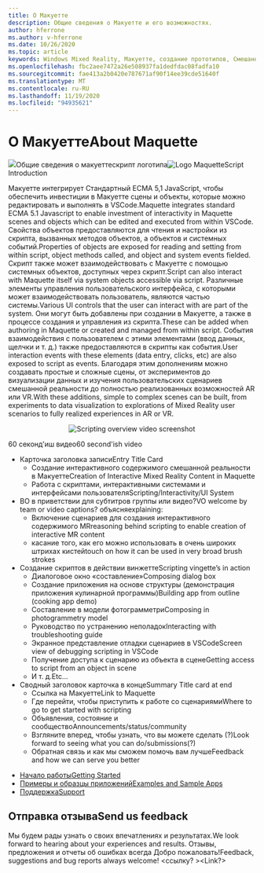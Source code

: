 ```yaml
---
title: О Макуетте
description: Общие сведения о Макуетте и его возможностях.
author: hferrone
ms.author: v-hferrone
ms.date: 10/26/2020
ms.topic: article
keywords: Windows Mixed Reality, Макуетте, создание прототипов, Смешанная реальность, виртуальная реальность, VR, MR, обратная связь, центр обратной связи, ошибки
ms.openlocfilehash: fbc2aee7472a26e508937fa1dedfdac08fadfa10
ms.sourcegitcommit: fae413a2b0420e787671af90f14ee39cde51640f
ms.translationtype: MT
ms.contentlocale: ru-RU
ms.lasthandoff: 11/19/2020
ms.locfileid: "94935621"
---
```

# <a name="about-maquette"></a><span data-ttu-id="4652e-104">О Макуетте</span><span class="sxs-lookup"><span data-stu-id="4652e-104">About Maquette</span></span>

<!-- TODO(Harrison): Need consolidated logo with text -->
<span data-ttu-id="4652e-105">![](../images/MaquetteIcon.png)Общие сведения о макуеттескрипт логотипа</span><span class="sxs-lookup"><span data-stu-id="4652e-105">![Logo](../images/MaquetteIcon.png) MaquetteScript Introduction</span></span>

<!-- TODO(Harrison/Stefan): Add more high level, less technical explanation of what Maquette is and why it's useful in MR development. 
          - Differentiate between Maquette and MaquetteScript
          - Separate out each of Maquette's main parts and add content
          - Give brief explanations of use case or examples
-->
<span data-ttu-id="4652e-106">Макуетте интегрирует Стандартный ECMA 5,1 JavaScript, чтобы обеспечить инвестиции в Макуетте сцены и объекты, которые можно редактировать и выполнять в VSCode.</span><span class="sxs-lookup"><span data-stu-id="4652e-106">Maquette integrates standard ECMA 5.1 Javascript to enable investment of interactivity in Maquette scenes and objects which can be edited and executed from within VSCode.</span></span> <span data-ttu-id="4652e-107">Свойства объектов предоставляются для чтения и настройки из скрипта, вызванных методов объектов, а объектов и системных событий.</span><span class="sxs-lookup"><span data-stu-id="4652e-107">Properties of objects are exposed for reading and setting from within script, object methods called, and object and system events fielded.</span></span> <span data-ttu-id="4652e-108">Скрипт также может взаимодействовать с Макуетте с помощью системных объектов, доступных через скрипт.</span><span class="sxs-lookup"><span data-stu-id="4652e-108">Script can also interact with Maquette itself via system objects accessible via script.</span></span> <span data-ttu-id="4652e-109">Различные элементы управления пользовательского интерфейса, с которыми может взаимодействовать пользователь, являются частью системы.</span><span class="sxs-lookup"><span data-stu-id="4652e-109">Various UI controls that the user can interact with are part of the system.</span></span> <span data-ttu-id="4652e-110">Они могут быть добавлены при создании в Макуетте, а также в процессе создания и управления из скрипта.</span><span class="sxs-lookup"><span data-stu-id="4652e-110">These can be added when authoring in Maquette or created and managed from within script.</span></span> <span data-ttu-id="4652e-111">События взаимодействия с пользователем с этими элементами (ввод данных, щелчки и т. д.) также предоставляются в скрипты как события.</span><span class="sxs-lookup"><span data-stu-id="4652e-111">User interaction events with these elements (data entry, clicks, etc) are also exposed to script as events.</span></span> <span data-ttu-id="4652e-112">Благодаря этим дополнениям можно создавать простые и сложные сцены, от экспериментов до визуализации данных и изучения пользовательских сценариев смешанной реальности до полностью реализованных возможностей AR или VR.</span><span class="sxs-lookup"><span data-stu-id="4652e-112">With these additions, simple to complex scenes can be built, from experiments to data visualization to explorations of Mixed Reality user scenarios to fully realized experiences in AR or VR.</span></span>

<p align="center">
  <img src="images/ScriptingOverview.png" alt="Scripting overview video screenshot">
</p>

<!-- TODO(Harrison/Stefan): Get this video recorded or create the content in text form until it's available. -->
<span data-ttu-id="4652e-113">60 секонд'иш видео</span><span class="sxs-lookup"><span data-stu-id="4652e-113">60 second'ish video</span></span>
* <span data-ttu-id="4652e-114">Карточка заголовка записи</span><span class="sxs-lookup"><span data-stu-id="4652e-114">Entry Title Card</span></span>
  * <span data-ttu-id="4652e-115">Создание интерактивного содержимого смешанной реальности в Макуетте</span><span class="sxs-lookup"><span data-stu-id="4652e-115">Creation of Interactive Mixed Reality Content in Maquette</span></span>
  * <span data-ttu-id="4652e-116">Работа с скриптами, интерактивными системами и интерфейсами пользователя</span><span class="sxs-lookup"><span data-stu-id="4652e-116">Scripting/Interactivity/UI System</span></span>
* <span data-ttu-id="4652e-117">ВО в приветствии для субтитров группы или видео?</span><span class="sxs-lookup"><span data-stu-id="4652e-117">VO welcome by team or video captions?</span></span>  <span data-ttu-id="4652e-118">объясня</span><span class="sxs-lookup"><span data-stu-id="4652e-118">explaining:</span></span>
  * <span data-ttu-id="4652e-119">Включение сценариев для создания интерактивного содержимого MR</span><span class="sxs-lookup"><span data-stu-id="4652e-119">reasoning behind scripting to enable creation of interactive MR content</span></span>
  * <span data-ttu-id="4652e-120">касание того, как его можно использовать в очень широких штрихах кистей</span><span class="sxs-lookup"><span data-stu-id="4652e-120">touch on how it can be used in very broad brush strokes</span></span>
* <span data-ttu-id="4652e-121">Создание скриптов в действии винжетте</span><span class="sxs-lookup"><span data-stu-id="4652e-121">Scripting vingette’s in action</span></span>
  * <span data-ttu-id="4652e-122">Диалоговое окно «составление»</span><span class="sxs-lookup"><span data-stu-id="4652e-122">Composing dialog box</span></span>
  * <span data-ttu-id="4652e-123">Создание приложения на основе структуры (демонстрация приложения кулинарной программы)</span><span class="sxs-lookup"><span data-stu-id="4652e-123">Building app from outline (cooking app demo)</span></span>
  * <span data-ttu-id="4652e-124">Составление в модели фотограмметри</span><span class="sxs-lookup"><span data-stu-id="4652e-124">Composing in photogrammetry model</span></span>
  * <span data-ttu-id="4652e-125">Руководство по устранению неполадок</span><span class="sxs-lookup"><span data-stu-id="4652e-125">Interacting with troubleshooting guide</span></span>
  * <span data-ttu-id="4652e-126">Экранное представление отладки сценариев в VSCode</span><span class="sxs-lookup"><span data-stu-id="4652e-126">Screen view of debugging scripting in VSCode</span></span>
  * <span data-ttu-id="4652e-127">Получение доступа к сценарию из объекта в сцене</span><span class="sxs-lookup"><span data-stu-id="4652e-127">Getting access to script from an object in scene</span></span>
  * <span data-ttu-id="4652e-128">И т. д.</span><span class="sxs-lookup"><span data-stu-id="4652e-128">Etc...</span></span>
* <span data-ttu-id="4652e-129">Сводный заголовок карточка в конце</span><span class="sxs-lookup"><span data-stu-id="4652e-129">Summary Title card at end</span></span>
  * <span data-ttu-id="4652e-130">Ссылка на Макуетте</span><span class="sxs-lookup"><span data-stu-id="4652e-130">Link to Maquette</span></span>
  * <span data-ttu-id="4652e-131">Где перейти, чтобы приступить к работе со сценариями</span><span class="sxs-lookup"><span data-stu-id="4652e-131">Where to go to get started with scripting</span></span>
  * <span data-ttu-id="4652e-132">Объявления, состояние и сообщество</span><span class="sxs-lookup"><span data-stu-id="4652e-132">Announcements/status/community</span></span>
  * <span data-ttu-id="4652e-133">Взгляните вперед, чтобы узнать, что вы можете сделать (?)</span><span class="sxs-lookup"><span data-stu-id="4652e-133">Look forward to seeing what you can do/submissions(?)</span></span>
  * <span data-ttu-id="4652e-134">Обратная связь и как мы сможем помочь вам лучше</span><span class="sxs-lookup"><span data-stu-id="4652e-134">Feedback and how we can serve you better</span></span>

<!-- TODO(Harrison): Consider breaking this out into a Maquette journey doc or section as applicable. -->
* [<span data-ttu-id="4652e-135">Начало работы</span><span class="sxs-lookup"><span data-stu-id="4652e-135">Getting Started</span></span>](installation.md)
* [<span data-ttu-id="4652e-136">Примеры и образцы приложений</span><span class="sxs-lookup"><span data-stu-id="4652e-136">Examples and Sample Apps</span></span>](../samples/overview.md)
* [<span data-ttu-id="4652e-137">Поддержка</span><span class="sxs-lookup"><span data-stu-id="4652e-137">Support</span></span>](../resources/support.md)

<!-- TODO(Harrison): Need to find out why docs feedback footer isn't appearing. -->
## <a name="send-us-feedback"></a><span data-ttu-id="4652e-138">Отправка отзыва</span><span class="sxs-lookup"><span data-stu-id="4652e-138">Send us feedback</span></span>

<span data-ttu-id="4652e-139">Мы будем рады узнать о своих впечатлениях и результатах.</span><span class="sxs-lookup"><span data-stu-id="4652e-139">We look forward to hearing about your experiences and results.</span></span> <span data-ttu-id="4652e-140">Отзывы, предложения и отчеты об ошибках всегда Добро пожаловать!</span><span class="sxs-lookup"><span data-stu-id="4652e-140">Feedback, suggestions and bug reports always welcome!</span></span>
<span data-ttu-id="4652e-141"><ссылку? ></span><span class="sxs-lookup"><span data-stu-id="4652e-141"><Link?></span></span>